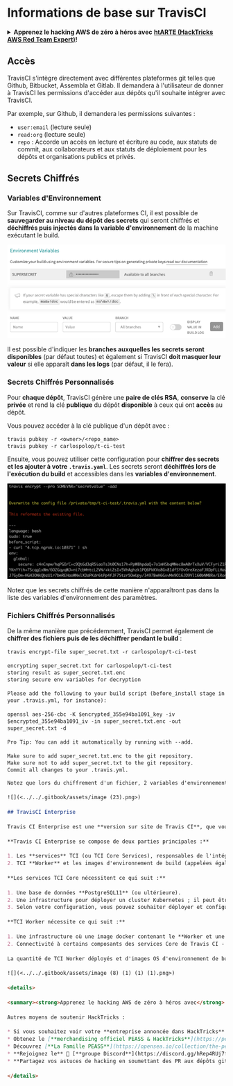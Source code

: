 # Informations de base sur TravisCI

<details>

<summary><strong>Apprenez le hacking AWS de zéro à héros avec</strong> <a href="https://training.hacktricks.xyz/courses/arte"><strong>htARTE (HackTricks AWS Red Team Expert)</strong></a><strong>!</strong></summary>

Autres moyens de soutenir HackTricks :

* Si vous souhaitez voir votre **entreprise annoncée dans HackTricks** ou **télécharger HackTricks en PDF**, consultez les [**PLANS D'ABONNEMENT**](https://github.com/sponsors/carlospolop)!
* Obtenez le [**merchandising officiel PEASS & HackTricks**](https://peass.creator-spring.com)
* Découvrez [**La Famille PEASS**](https://opensea.io/collection/the-peass-family), notre collection d'[**NFTs**](https://opensea.io/collection/the-peass-family) exclusifs
* **Rejoignez le** 💬 [**groupe Discord**](https://discord.gg/hRep4RUj7f) ou le [**groupe telegram**](https://t.me/peass) ou **suivez** moi sur **Twitter** 🐦 [**@carlospolopm**](https://twitter.com/carlospolopm)**.**
* **Partagez vos astuces de hacking en soumettant des PR aux dépôts github** [**HackTricks**](https://github.com/carlospolop/hacktricks) et [**HackTricks Cloud**](https://github.com/carlospolop/hacktricks-cloud).

</details>

## Accès

TravisCI s'intègre directement avec différentes plateformes git telles que Github, Bitbucket, Assembla et Gitlab. Il demandera à l'utilisateur de donner à TravisCI les permissions d'accéder aux dépôts qu'il souhaite intégrer avec TravisCI.

Par exemple, sur Github, il demandera les permissions suivantes :

* `user:email` (lecture seule)
* `read:org` (lecture seule)
* `repo` : Accorde un accès en lecture et écriture au code, aux statuts de commit, aux collaborateurs et aux statuts de déploiement pour les dépôts et organisations publics et privés.

## Secrets Chiffrés

### Variables d'Environnement

Sur TravisCI, comme sur d'autres plateformes CI, il est possible de **sauvegarder au niveau du dépôt des secrets** qui seront chiffrés et **déchiffrés puis injectés dans la variable d'environnement** de la machine exécutant le build.

![](<../../.gitbook/assets/image (44).png>)

Il est possible d'indiquer les **branches auxquelles les secrets seront disponibles** (par défaut toutes) et également si TravisCI **doit masquer leur valeur** si elle apparaît **dans les logs** (par défaut, il le fera).

### Secrets Chiffrés Personnalisés

Pour **chaque dépôt**, TravisCI génère une **paire de clés RSA**, **conserve** la clé **privée** et rend la clé **publique** du dépôt **disponible** à ceux qui ont **accès** au dépôt.

Vous pouvez accéder à la clé publique d'un dépôt avec :
```
travis pubkey -r <owner>/<repo_name>
travis pubkey -r carlospolop/t-ci-test
```
Ensuite, vous pouvez utiliser cette configuration pour **chiffrer des secrets et les ajouter à votre `.travis.yaml`**. Les secrets seront **déchiffrés lors de l'exécution du build** et accessibles dans les **variables d'environnement**.

![](<../../.gitbook/assets/image (2) (2) (1) (1).png>)

Notez que les secrets chiffrés de cette manière n'apparaîtront pas dans la liste des variables d'environnement des paramètres.

### Fichiers Chiffrés Personnalisés

De la même manière que précédemment, TravisCI permet également de **chiffrer des fichiers puis de les déchiffrer pendant le build** :
```
travis encrypt-file super_secret.txt -r carlospolop/t-ci-test

encrypting super_secret.txt for carlospolop/t-ci-test
storing result as super_secret.txt.enc
storing secure env variables for decryption

Please add the following to your build script (before_install stage in your .travis.yml, for instance):

openssl aes-256-cbc -K $encrypted_355e94ba1091_key -iv $encrypted_355e94ba1091_iv -in super_secret.txt.enc -out super_secret.txt -d

Pro Tip: You can add it automatically by running with --add.

Make sure to add super_secret.txt.enc to the git repository.
Make sure not to add super_secret.txt to the git repository.
Commit all changes to your .travis.yml.
```
```markdown
Notez que lors du chiffrement d'un fichier, 2 variables d'environnement seront configurées à l'intérieur du dépôt telles que :

![](<../../.gitbook/assets/image (23).png>)

## TravisCI Enterprise

Travis CI Enterprise est une **version sur site de Travis CI**, que vous pouvez déployer **dans votre infrastructure**. Pensez à la version ‘serveur’ de Travis CI. Utiliser Travis CI vous permet d'activer un système d'Intégration Continue/Déploiement Continu (CI/CD) facile à utiliser dans un environnement, que vous pouvez configurer et sécuriser comme vous le souhaitez.

**Travis CI Enterprise se compose de deux parties principales :**

1. Les **services** TCI (ou TCI Core Services), responsables de l'intégration avec les systèmes de contrôle de version, de l'autorisation des builds, de la planification des jobs de build, etc.
2. TCI **Worker** et les images d'environnement de build (appelées également images OS).

**Les services TCI Core nécessitent ce qui suit :**

1. Une base de données **PostgreSQL11** (ou ultérieure).
2. Une infrastructure pour déployer un cluster Kubernetes ; il peut être déployé dans un cluster de serveurs ou sur une seule machine si nécessaire.
3. Selon votre configuration, vous pouvez souhaiter déployer et configurer certains des composants par vous-même, par exemple, RabbitMQ - voir [Configurer Travis CI Enterprise](https://docs.travis-ci.com/user/enterprise/tcie-3.x-setting-up-travis-ci-enterprise/) pour plus de détails.

**TCI Worker nécessite ce qui suit :**

1. Une infrastructure où une image docker contenant le **Worker et une image de build liée peut être déployée**.
2. Connectivité à certains composants des services Core de Travis CI - voir [Configurer Worker](https://docs.travis-ci.com/user/enterprise/setting-up-worker/) pour plus de détails.

La quantité de TCI Worker déployés et d'images OS d'environnement de build déterminera la capacité totale concurrente du déploiement de Travis CI Enterprise dans votre infrastructure.

![](<../../.gitbook/assets/image (8) (1) (1) (1).png>)

<details>

<summary><strong>Apprenez le hacking AWS de zéro à héros avec</strong> <a href="https://training.hacktricks.xyz/courses/arte"><strong>htARTE (HackTricks AWS Red Team Expert)</strong></a><strong>!</strong></summary>

Autres moyens de soutenir HackTricks :

* Si vous souhaitez voir votre **entreprise annoncée dans HackTricks** ou **télécharger HackTricks en PDF**, consultez les [**PLANS D'ABONNEMENT**](https://github.com/sponsors/carlospolop)!
* Obtenez le [**merchandising officiel PEASS & HackTricks**](https://peass.creator-spring.com)
* Découvrez [**La Famille PEASS**](https://opensea.io/collection/the-peass-family), notre collection d'[**NFTs**](https://opensea.io/collection/the-peass-family) exclusifs
* **Rejoignez le** 💬 [**groupe Discord**](https://discord.gg/hRep4RUj7f) ou le [**groupe telegram**](https://t.me/peass) ou **suivez** moi sur **Twitter** 🐦 [**@carlospolopm**](https://twitter.com/carlospolopm)**.**
* **Partagez vos astuces de hacking en soumettant des PR aux dépôts github** [**HackTricks**](https://github.com/carlospolop/hacktricks) et [**HackTricks Cloud**](https://github.com/carlospolop/hacktricks-cloud).

</details>
```
